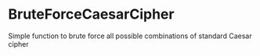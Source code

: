 # BruteForceCaesarCipher
Simple function to brute force all possible combinations of standard Caesar cipher

